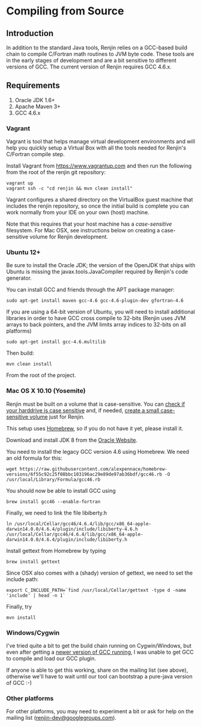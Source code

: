 
Compiling from Source
=====================

Introduction
------------

In addition to the standard Java tools, Renjin relies on a GCC-based
build chain to compile C/Fortran math routines to JVM byte code.
These tools are in the early stages of development and are a bit
sensitive to different versions of GCC. The current version of Renjin
requires GCC 4.6.x.


Requirements
------------
1. Oracle JDK 1.6+
2. Apache Maven 3+
3. GCC 4.6.x

### Vagrant

Vagrant is tool that helps manage virtual development environments and
will help you quickly setup a Virtual Box with all the tools needed
for Renjin's C/Fortran compile step.

Install Vagrant from https://www.vagrantup.com and then run the following
from the root of the renjin git repository:

    vagrant up
    vagrant ssh -c "cd renjin && mvn clean install"

Vagrant configures a shared directory on the VirtualBox guest machine
that includes the renjin repository, so once the initial build
is complete you can work normally from your IDE on your own (host) machine.

Note that this requires that your host machine has a *case-sensitive* 
filesystem. For Mac OSX, see instructions below on creating a case-sensitive volume
for Renjin development.

### Ubuntu 12+

Be sure to install the Oracle JDK; the version of the OpenJDK that ships
with Ubuntu is missing the javax.tools.JavaCompiler required
by Renjin's code generator.

You can install GCC and friends through the APT package manager:

    sudo apt-get install maven gcc-4.6 gcc-4.6-plugin-dev gfortran-4.6

If you are using a 64-bit version of Ubuntu, you will need to
install additional libraries in order to have GCC cross compile
to 32-bits (Renjin uses JVM arrays to back pointers, and the JVM
limits array indices to 32-bits on all platforms)

    sudo apt-get install gcc-4.6.multilib

Then build:

    mvn clean install

From the root of the project.


### Mac OS X 10.10 (Yosemite)

Renjin must be built on a volume that is case-sensitive. You can
[check if your harddrive is case sensitive](http://apple.stackexchange.com/questions/71357/how-to-check-if-my-hd-is-case-sensitive-or-not#71360)
and, if needed, [create a small case-sensitive volume](https://coderwall.com/p/mgi8ja/case-sensitive-git-in-mac-os-x-like-a-pro)
just for Renjin.

This setup uses [Homebrew](http://brew.sh/), so if you do not have it yet, please install it.

Download and install JDK 8 from the [Oracle Website](http://www.oracle.com/technetwork/java/javase/downloads/index.html). 

You need to install the legacy GCC version 4.6 using Homebrew. We need an old formula for this:

    wget https://raw.githubusercontent.com/alexpennace/homebrew-versions/6f55c92c25f08bbc103196ac29e89de97ab36bdf/gcc46.rb -O /usr/local/Library/Formula/gcc46.rb

You should now be able to install GCC using

    brew install gcc46 --enable-fortran

Finally, we need to link the file libiberty.h

    ln /usr/local/Cellar/gcc46/4.6.4/lib/gcc/x86_64-apple-darwin14.0.0/4.6.4/plugin/include/libiberty-4.6.h /usr/local/Cellar/gcc46/4.6.4/lib/gcc/x86_64-apple-darwin14.0.0/4.6.4/plugin/include/libiberty.h

Install gettext from Homebrew by typing

    brew install gettext

Since OSX also comes with a (shady) version of gettext, we need to set the include path:

	export C_INCLUDE_PATH=`find /usr/local/Cellar/gettext -type d -name 'include' | head -n 1`

Finally, try

    mvn install


### Windows/Cygwin

I've tried quite a bit to get the build chain running on Cygwin/Windows,
but even after getting a [newer version of GCC running](http://cygwin.wikia.com/wiki/How_to_install_a_newer_version_of_GCC), I was unable
to get GCC to compile and load our GCC plugin.

If anyone is able to get this working, share on the mailing list (see above), otherwise
we'll have to wait until our tool can bootstrap a pure-java version of GCC :-)

### Other platforms

For other platforms, you may need to experiment a
bit or ask for help on the mailing list (renjin-dev@googlegroups.com).




